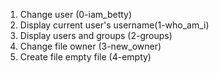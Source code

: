 1. Change user (0-iam_betty)
2. Display current user's username(1-who_am_i)
3. Display users and groups (2-groups)
4. Change file owner (3-new_owner)
5. Create file empty file (4-empty)

